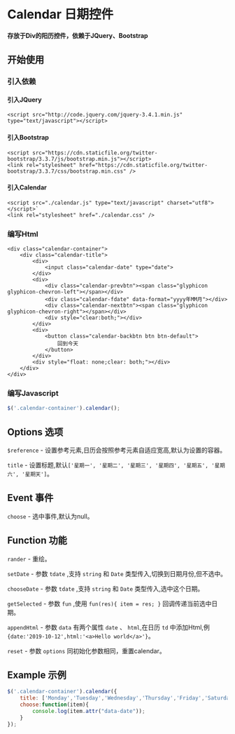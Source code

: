 Calendar 日期控件
===========================

#### 存放于Div的阳历控件，依赖于JQuery、Bootstrap

开始使用
-------

### 引入依赖

#### 引入JQuery

`<script src="http://code.jquery.com/jquery-3.4.1.min.js" type="text/javascript"></script>`

#### 引入Bootstrap

```
<script src="https://cdn.staticfile.org/twitter-bootstrap/3.3.7/js/bootstrap.min.js"></script>
<link rel="stylesheet" href="https://cdn.staticfile.org/twitter-bootstrap/3.3.7/css/bootstrap.min.css" />
```

#### 引入Calendar

```
<script src="./calendar.js" type="text/javascript" charset="utf8"></script>`
<link rel="stylesheet" href="./calendar.css" />
```

### 编写Html

```
<div class="calendar-container">
    <div class="calendar-title">
        <div>
            <input class="calendar-date" type="date">
        </div>
        <div>
            <div class="calendar-prevbtn"><span class="glyphicon glyphicon-chevron-left"></span></div>
            <div class="calendar-fdate" data-format="yyyy年MM月"></div>
            <div class="calendar-nextbtn"><span class="glyphicon glyphicon-chevron-right"></span></div>
            <div style="clear:both;"></div>
        </div>
        <div>
            <button class="calendar-backbtn btn btn-default">
                回到今天
            </button>
        </div>
        <div style="float: none;clear: both;"></div>
    </div>
</div>
```

### 编写Javascript

```js
$('.calendar-container').calendar();
```

Options 选项
-------

`$reference` - 设置参考元素,日历会按照参考元素自适应宽高,默认为设置的容器。

`title` - 设置标题,默认`['星期一', '星期二', '星期三', '星期四', '星期五', '星期六', '星期天']`。

Event 事件
-------

`choose` - 选中事件,默认为null。

Function 功能
-------

`rander` - 重绘。

`setDate` - 参数 `tdate` ,支持 `string` 和 `Date` 类型传入,切换到日期月份,但不选中。

`chooseDate` - 参数 `tdate` ,支持 `string` 和 `Date` 类型传入,选中这个日期。

`getSelected` - 参数 `fun` ,使用 `fun(res){ item = res; }` 回调传递当前选中日期。

`appendHtml` - 参数 `data` 有两个属性 `date` 、 `html`,在日历 `td` 中添加Html,例 `{date:'2019-10-12',html:'<a>Hello world</a>'}`。

`reset` - 参数 `options` 同初始化参数相同，重置calendar。

Example 示例
-------

```js
$('.calendar-container').calendar({
	title: ['Monday','Tuesday','Wednesday','Thursday','Friday','Saturday','Sunday'],
	choose:function(item){
    	console.log(item.attr("data-date"));
    }
});
```
